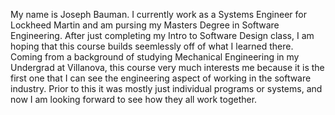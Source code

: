 My name is Joseph Bauman. I currently work as a Systems Engineer for Lockheed Martin and am pursing my Masters Degree in Software Engineering. After just completing my Intro to Software Design class, I am hoping that this course builds seemlessly off of what I learned there. Coming from a background of studying Mechanical Engineering in my Undergrad at Villanova, this course very much interests me because it is the first one that I can see the engineering aspect of working in the software industry. Prior to this it was mostly just individual programs or systems, and now I am looking forward to see how they all work together.
